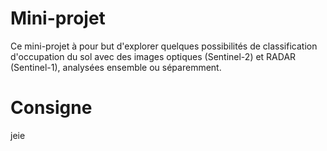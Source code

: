 # Mini-projet

Ce mini-projet à pour but d'explorer quelques possibilités de classification d'occupation du sol avec des images optiques (Sentinel-2) et RADAR (Sentinel-1), analysées ensemble ou séparemment. 

# Consigne
jeie

